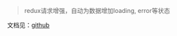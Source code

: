> redux请求增强，自动为数据增加loading, error等状态

文档见：[github](https://github.com/callmedadaxin/react-fetch-middleware)